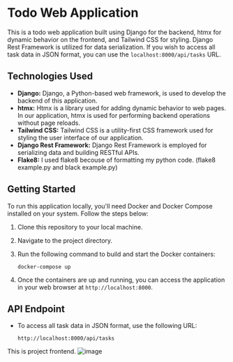 # Todo Web Application

This is a todo web application built using Django for the backend, htmx for dynamic behavior on the frontend, and Tailwind CSS for styling. Django Rest Framework is utilized for data serialization. If you wish to access all task data in JSON format, you can use the `localhost:8000/api/tasks` URL.

## Technologies Used

- **Django:** Django, a Python-based web framework, is used to develop the backend of this application.
- **htmx:** Htmx is a library used for adding dynamic behavior to web pages. In our application, htmx is used for performing backend operations without page reloads.
- **Tailwind CSS:** Tailwind CSS is a utility-first CSS framework used for styling the user interface of our application.
- **Django Rest Framework:** Django Rest Framework is employed for serializing data and building RESTful APIs.
- **Flake8:** I used flake8 becouse of formatting my python code. (flake8 example.py and black example.py)

## Getting Started

To run this application locally, you'll need Docker and Docker Compose installed on your system. Follow the steps below:

1. Clone this repository to your local machine.
2. Navigate to the project directory.
3. Run the following command to build and start the Docker containers:

    ```
    docker-compose up
    ```

4. Once the containers are up and running, you can access the application in your web browser at `http://localhost:8000`.

## API Endpoint

- To access all task data in JSON format, use the following URL:

    ```
    http://localhost:8000/api/tasks
    ```

This is project frontend.
![image](https://github.com/rumeysaguc/coderspace-todo-task/assets/70983764/6b166c24-92b2-4618-afb5-10defbd27f73)

